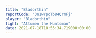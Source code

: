 ```yaml
---
title: "Bladorthin"
reportCode: "3n1wYpcTb84QrmFj"
player: "Bladorthin"
fight: "Attumen the Huntsman"
date: 2021-07-18T18:55:34.719000+00:00
---
```

